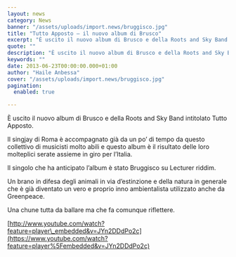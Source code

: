 ```yaml
---
layout: news
category: News
banner: "/assets/uploads/import.news/bruggisco.jpg"
title: "Tutto Apposto – il nuovo album di Brusco"
excerpt: "È uscito il nuovo album di Brusco e della Roots and Sky Band intitolato Tutto Apposto. Il singjay di Roma è accompagnato già da un po’ di tempo da questo collettivo di musicisti molto abili e questo album è il risultato delle loro molteplici serate assieme in giro per l’Italia. Il singolo che ha anticipato [&hellip"
quote: ""
description: "È uscito il nuovo album di Brusco e della Roots and Sky Band intitolato Tutto Apposto. Il singjay di Roma è accompagnato già da un po’ di tempo da questo collettivo di musicisti molto abili e questo album è il risultato delle loro molteplici serate assieme in giro per l’Italia. Il singolo che ha anticipato [&hellip"
keywords: ""
date: 2013-06-23T00:00:00.000+01:00
author: "Haile Anbessa"
cover: "/assets/uploads/import.news/bruggisco.jpg"
pagination:
  enabled: true

---
```


È uscito il nuovo album di Brusco e della Roots and Sky Band intitolato Tutto Apposto.

Il singjay di Roma è accompagnato già da un po’ di tempo da questo collettivo di musicisti molto abili e questo album è il risultato delle loro molteplici serate assieme in giro per l’Italia.

Il singolo che ha anticipato l’album è stato Bruggisco su Lecturer riddim.

Un brano in difesa degli animali in via d’estinzione e della natura in generale che è già diventato un vero e proprio inno ambientalista utilizzato anche da Greenpeace.

Una chune tutta da ballare ma che fa comunque riflettere.

[http://www.youtube.com/watch?feature=player\_embedded&v=JYn2DDdPo2c](https://www.youtube.com/watch?feature=player%5Fembedded&v=JYn2DDdPo2c)